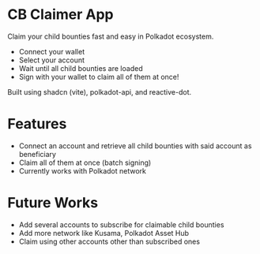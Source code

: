 # CB Claimer App

Claim your child bounties fast and easy in Polkadot ecosystem.

- Connect your wallet
- Select your account
- Wait until all child bounties are loaded
- Sign with your wallet to claim all of them at once!

Built using shadcn (vite), polkadot-api, and reactive-dot.

# Features
- Connect an account and retrieve all child bounties with said account as beneficiary
- Claim all of them at once (batch signing)
- Currently works with Polkadot network

# Future Works
- Add several accounts to subscribe for claimable child bounties
- Add more network like Kusama, Polkadot Asset Hub
- Claim using other accounts other than subscribed ones
